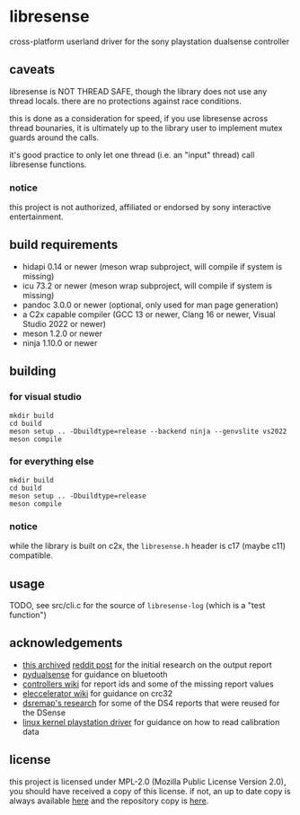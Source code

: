 # libresense

cross-platform userland driver for the sony playstation dualsense controller

## caveats

libresense is NOT THREAD SAFE, though the library does not use any thread locals.
there are no protections against race conditions.

this is done as a consideration for speed, if you use libresense across thread bounaries,
it is ultimately up to the library user to implement mutex guards around the calls.

it's good practice to only let one thread (i.e. an "input" thread) call libresense functions.

### notice

this project is not authorized, affiliated or endorsed by sony interactive entertainment.

## build requirements

- hidapi 0.14 or newer (meson wrap subproject, will compile if system is missing)
- icu 73.2 or newer (meson wrap subproject, will compile if system is missing)
- pandoc 3.0.0 or newer (optional, only used for man page generation)
- a C2x capable compiler (GCC 13 or newer, Clang 16 or newer, Visual Studio 2022 or newer)
- meson 1.2.0 or newer
- ninja 1.10.0 or newer

## building

### for visual studio

```shell
mkdir build
cd build
meson setup .. -Dbuildtype=release --backend ninja --genvslite vs2022
meson compile
```

### for everything else

```shell
mkdir build
cd build
meson setup .. -Dbuildtype=release
meson compile
```
### notice

while the library is built on c2x, the `libresense.h` header is c17 (maybe c11) compatible.

## usage

TODO, see src/cli.c for the source of `libresense-log` (which is a "test function")

## acknowledgements

- [this archived](https://gist.github.com/stealth-alex/10a8e7cc6027b78fa18a7f48a0d3d1e4) [reddit post](https://www.reddit.com/r/gamedev/comments/jumvi5/dualsense_haptics_leds_and_more_hid_output_report/) for the initial research on the output report
- [pydualsense](https://github.com/flok/pydualsense) for guidance on bluetooth
- [controllers wiki](https://controllers.fandom.com/wiki/Sony_DualSense) for report ids and some of the missing report values
- [eleccelerator wiki](https://eleccelerator.com/wiki/index.php?title=DualShock_4) for guidance on crc32
- [dsremap's research](https://dsremap.readthedocs.io/en/latest/reverse.html) for some of the DS4 reports that were reused for the DSense
- [linux kernel playstation driver](https://github.com/torvalds/linux/blob/master/drivers/hid/hid-playstation.c) for guidance on how to read calibration data

## license

this project is licensed under MPL-2.0 (Mozilla Public License Version 2.0), you should have received a copy of this license.
if not, an up to date copy is always available [here](https://www.mozilla.org/en-US/MPL/2.0/) and the repository copy is [here](https://nothg.chronovore.dev/library/libresense/tree/LICENSE).
